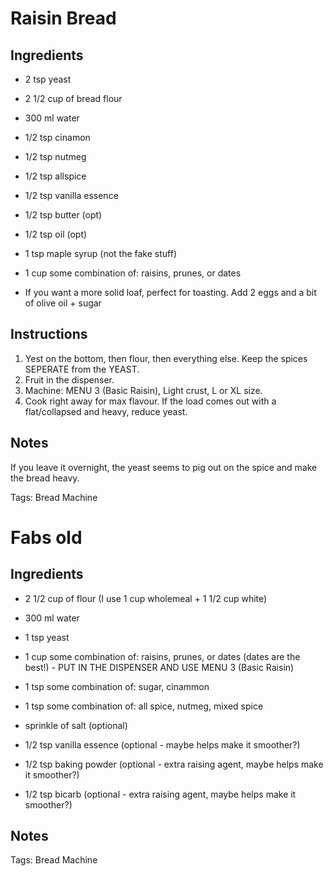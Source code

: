 # Raisin Bread


## Ingredients

* 2 tsp yeast
* 2 1/2 cup of bread flour
* 300 ml water

* 1/2 tsp cinamon
* 1/2 tsp nutmeg
* 1/2 tsp allspice
* 1/2 tsp vanilla essence
* 1/2 tsp butter (opt)
* 1/2 tsp oil (opt)
* 1 tsp maple syrup (not the fake stuff)

* 1 cup some combination of: raisins, prunes, or dates
* If you want a more solid loaf, perfect for toasting. Add 2 eggs and a bit of olive oil + sugar

## Instructions

1. Yest on the bottom, then flour, then everything else. Keep the spices SEPERATE from the YEAST.
2. Fruit in the dispenser.
3. Machine: MENU 3 (Basic Raisin), Light crust, L or XL size.
4. Cook right away for max flavour. If the load comes out with a flat/collapsed and heavy, reduce yeast.

## Notes

If you leave it overnight, the yeast seems to pig out on the spice and make the bread heavy.

Tags: Bread Machine


# Fabs old

## Ingredients

* 2 1/2 cup of flour (I use 1 cup wholemeal + 1 1/2 cup white)
* 300 ml water
* 1 tsp yeast
* 1 cup some combination of: raisins, prunes, or dates (dates are the best!) - PUT IN THE DISPENSER AND USE MENU 3 (Basic Raisin)

* 1 tsp some combination of: sugar, cinammon
* 1 tsp some combination of: all spice, nutmeg, mixed spice

* sprinkle of salt (optional)
* 1/2 tsp vanilla essence (optional - maybe helps make it smoother?)

* 1/2 tsp baking powder (optional - extra raising agent, maybe helps make it smoother?)
* 1/2 tsp bicarb (optional - extra raising agent, maybe helps make it smoother?)

## Notes

Tags: Bread Machine
